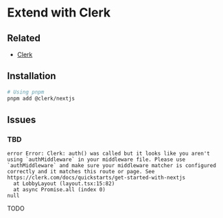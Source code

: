 # Extend with Clerk

## Related

- [Clerk](/clerk/README.md)

## Installation

```sh
# Using pnpm
pnpm add @clerk/nextjs
```

## Issues

### TBD

```log
error Error: Clerk: auth() was called but it looks like you aren't using `authMiddleware` in your middleware file. Please use `authMiddleware` and make sure your middleware matcher is configured correctly and it matches this route or page. See https://clerk.com/docs/quickstarts/get-started-with-nextjs
  at LobbyLayout (layout.tsx:15:82)
  at async Promise.all (index 0)
null
```

<!--
https://github.com/AntonioErdeljac/next13-ecommerce-admin/issues/2
-->

TODO
